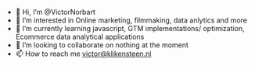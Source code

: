 - 👋 Hi, I’m @VictorNorbart
- 👀 I’m interested in Online marketing, filmmaking, data anlytics and more
- 🌱 I’m currently learning javascript, GTM implementations/ optimization, Ecommerce data analytical applications
- 💞️ I’m looking to collaborate on nothing at the moment
- 📫 How to reach me victor@klikensteen.nl

<!---
VictorNorbart/VictorNorbart is a ✨ special ✨ repository because its `README.md` (this file) appears on your GitHub profile.
You can click the Preview link to take a look at your changes.
--->
